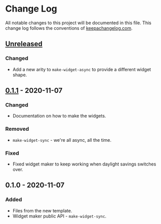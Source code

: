 # Change Log
All notable changes to this project will be documented in this file. This change log follows the conventions of [keepachangelog.com](http://keepachangelog.com/).

## [Unreleased]
### Changed
- Add a new arity to `make-widget-async` to provide a different widget shape.

## [0.1.1] - 2020-11-07
### Changed
- Documentation on how to make the widgets.

### Removed
- `make-widget-sync` - we're all async, all the time.

### Fixed
- Fixed widget maker to keep working when daylight savings switches over.

## 0.1.0 - 2020-11-07
### Added
- Files from the new template.
- Widget maker public API - `make-widget-sync`.

[Unreleased]: https://github.com/your-name/metamorphosis/compare/0.1.1...HEAD
[0.1.1]: https://github.com/your-name/metamorphosis/compare/0.1.0...0.1.1
